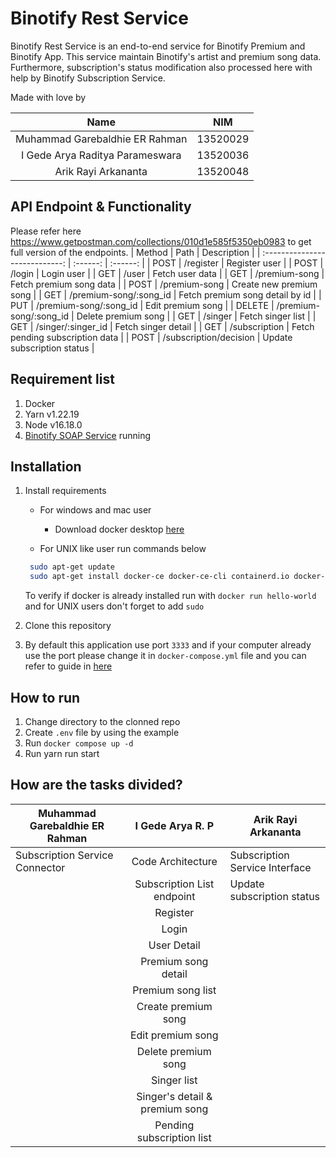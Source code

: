 # Binotify Rest Service

Binotify Rest Service is an end-to-end service for Binotify Premium and Binotify App. This service maintain Binotify's artist and premium song data. Furthermore, subscription's status modification also processed here with help by Binotify Subscription Service.

Made with love by

|              Name              |   NIM    |
| :----------------------------: | :------: |
| Muhammad Garebaldhie ER Rahman | 13520029 |
|        I Gede Arya Raditya Parameswara        | 13520036 |
|      Arik Rayi Arkananta       | 13520048 |

## API Endpoint & Functionality
Please refer here https://www.getpostman.com/collections/010d1e585f5350eb0983 to get full version of the endpoints.
|              Method              |   Path    |   Description    |
| :----------------------------: | :------: | :------: |
| POST              | /register | Register user |
|       POST        | /login | Login user |
|      GET          | /user | Fetch user data |
|      GET       | /premium-song | Fetch premium song data |
|      POST       | /premium-song | Create new premium song |
|      GET       | /premium-song/:song_id | Fetch premium song detail by id |
|      PUT       | /premium-song/:song_id | Edit premium song |
|      DELETE       | /premium-song/:song_id | Delete premium song |
|      GET       | /singer | Fetch singer list |
|      GET       | /singer/:singer_id | Fetch singer detail |
|      GET       | /subscription | Fetch pending subscription data |
|      POST       | /subscription/decision | Update subscription status |

## Requirement list

1. Docker
2. Yarn v1.22.19
3. Node v16.18.0
4. [Binotify SOAP Service](https://gitlab.informatika.org/if3110-2022-k02-02-04/binotify-soap-service) running

## Installation

1. Install requirements

   - For windows and mac user

     - Download docker desktop [here](https://www.docker.com/products/docker-desktop/)

   - For UNIX like user run commands below

   ```sh
    sudo apt-get update
    sudo apt-get install docker-ce docker-ce-cli containerd.io docker-compose-plugin
   ```

   To verify if docker is already installed run with `docker run hello-world` and for UNIX users don't forget to add `sudo`

2. Clone this repository
3. By default this application use port `3333` and if your computer already use the port please change it in `docker-compose.yml` file and you can refer to guide in [here](https://docs.docker.com/compose/gettingstarted/)

## How to run

1. Change directory to the clonned repo
2. Create `.env` file by using the example
3. Run `docker compose up -d`
4. Run yarn run start

## How are the tasks divided?

| Muhammad Garebaldhie ER Rahman |    I Gede Arya R. P    | Arik Rayi Arkananta        |
| ------------------------------ | :--------------------: | -------------------------- |
| Subscription Service Connector|Code Architecture|Subscription Service Interface|
| |Subscription List endpoint|Update subscription status|
| |Register | |
| |Login | |
| |User Detail | |
| |Premium song detail | |
| |Premium song list| |
| |Create premium song| |
| |Edit premium song| |
| |Delete premium song| |
| |Singer list| |
| |Singer's detail & premium song | |
| |Pending subscription list | |

